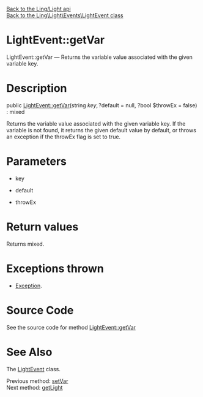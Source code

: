 [Back to the Ling/Light api](https://github.com/lingtalfi/Light/blob/master/doc/api/Ling/Light.md)<br>
[Back to the Ling\Light\Events\LightEvent class](https://github.com/lingtalfi/Light/blob/master/doc/api/Ling/Light/Events/LightEvent.md)


LightEvent::getVar
================



LightEvent::getVar — Returns the variable value associated with the given variable key.




Description
================


public [LightEvent::getVar](https://github.com/lingtalfi/Light/blob/master/doc/api/Ling/Light/Events/LightEvent/getVar.md)(string $key, ?$default = null, ?bool $throwEx = false) : mixed




Returns the variable value associated with the given variable key.
If the variable is not found, it returns the given default value by default,
or throws an exception if the throwEx flag is set to true.




Parameters
================


- key

    

- default

    

- throwEx

    


Return values
================

Returns mixed.


Exceptions thrown
================

- [Exception](http://php.net/manual/en/class.exception.php).&nbsp;







Source Code
===========
See the source code for method [LightEvent::getVar](https://github.com/lingtalfi/Light/blob/master/Events/LightEvent.php#L98-L107)


See Also
================

The [LightEvent](https://github.com/lingtalfi/Light/blob/master/doc/api/Ling/Light/Events/LightEvent.md) class.

Previous method: [setVar](https://github.com/lingtalfi/Light/blob/master/doc/api/Ling/Light/Events/LightEvent/setVar.md)<br>Next method: [getLight](https://github.com/lingtalfi/Light/blob/master/doc/api/Ling/Light/Events/LightEvent/getLight.md)<br>

